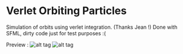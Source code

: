 # Verlet Orbiting Particles
Simulation of orbits using verlet integration. (Thanks Jean !)
Done with SFML, dirty code just for test purposes :(

Preview :
![alt tag](http://i.imgur.com/J9zbuOG.png)
![alt tag](http://i.imgur.com/SpHMo36.png)

